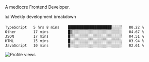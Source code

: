 A mediocre Frontend Developer.

📊 Weekly development breakdown
<!--START_SECTION:waka-->

```txt
TypeScript   5 hrs 8 mins    ████████████████████░░░░░   80.22 %
Other        17 mins         █▒░░░░░░░░░░░░░░░░░░░░░░░   04.67 %
JSON         17 mins         █░░░░░░░░░░░░░░░░░░░░░░░░   04.51 %
HTML         15 mins         █░░░░░░░░░░░░░░░░░░░░░░░░   03.94 %
JavaScript   10 mins         ▓░░░░░░░░░░░░░░░░░░░░░░░░   02.61 %
```

<!--END_SECTION:waka-->

<img src="https://gpvc.arturio.dev/iqbalfasri" alt="Profile views"/>
